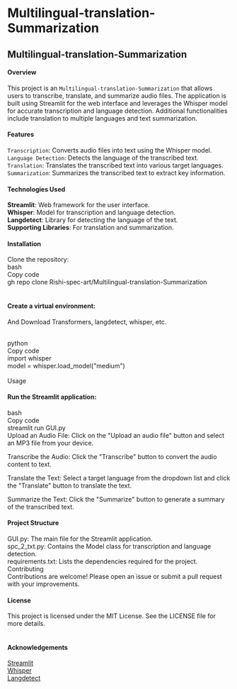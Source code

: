 # Multilingual-translation-Summarization

## Multilingual-translation-Summarization<br/>
#### Overview<br/>
This project is an `Multilingual-translation-Summarization` that allows users to transcribe, translate, and summarize audio files. The application is built using Streamlit for the web interface and leverages the Whisper model for accurate transcription and language detection. Additional functionalities include translation to multiple languages and text summarization.<br/>

#### Features<br/>
`Transcription`: Converts audio files into text using the Whisper model.<br/>
`Language Detection`: Detects the language of the transcribed text.<br/>
`Translation`: Translates the transcribed text into various target languages.<br/>
`Summarization`: Summarizes the transcribed text to extract key information.<br/>
#### Technologies Used<br/>
**Streamlit**: Web framework for the user interface.<br/>
**Whisper**: Model for transcription and language detection.<br/>
**Langdetect**: Library for detecting the language of the text.<br/>
**Supporting Libraries**: For translation and summarization.<br/>
#### Installation<br/>
Clone the repository:<br/>
bash<br/>
Copy code<br/>
gh repo clone Rishi-spec-art/Multilingual-translation-Summarization<br/>
<br/>
#### Create a virtual environment:<br/>
And Download Transformers, langdetect, whisper, etc.<br/>
<br/>

python<br/>
Copy code<br/>
import whisper<br/>
model = whisper.load_model("medium")<br/><br/>
Usage<br/>
#### Run the Streamlit application:<br/>

bash<br/>
Copy code<br/>
streamlit run GUI.py<br/>
Upload an Audio File: Click on the "Upload an audio file" button and select an MP3 file from your device.<br/>

Transcribe the Audio: Click the "Transcribe" button to convert the audio content to text.<br/>

Translate the Text: Select a target language from the dropdown list and click the "Translate" button to translate the text.<br/>

Summarize the Text: Click the "Summarize" button to generate a summary of the transcribed text.<br/>

#### Project Structure<br/>
GUI.py: The main file for the Streamlit application.<br/>
spc_2_txt.py: Contains the Model class for transcription and language detection.<br/>
requirements.txt: Lists the dependencies required for the project.<br/>
Contributing<br/>
Contributions are welcome! Please open an issue or submit a pull request with your improvements.<br/>

#### License<br/>
This project is licensed under the MIT License. See the LICENSE file for more details.<br/>
<br/>
#### Acknowledgements<br/>
[Streamlit](https://streamlit.io/)<br/>
[Whisper](https://pypi.org/project/openai-whisper/)<br/>
[Langdetect](https://pypi.org/project/langdetect/)<br/>
